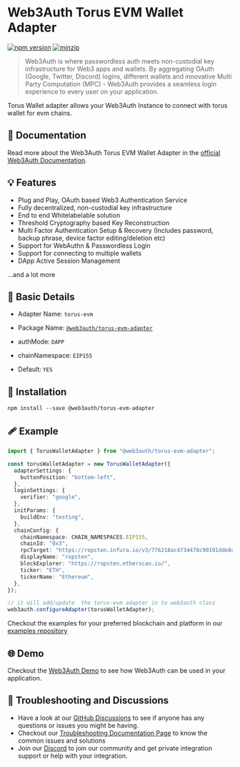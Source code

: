 # Web3Auth Torus EVM Wallet Adapter

[![npm version](https://img.shields.io/npm/v/@web3auth/torus-evm-adapter?label=%22%22)](https://www.npmjs.com/package/@web3auth/torus-evm-adapter/v/latest)
[![minzip](https://img.shields.io/bundlephobia/minzip/@web3auth/torus-evm-adapter?label=%22%22)](https://bundlephobia.com/result?p=@web3auth/torus-evm-adapter@latest)

> Web3Auth is where passwordless auth meets non-custodial key infrastructure for Web3 apps and wallets. By aggregating OAuth (Google, Twitter, Discord) logins, different wallets and innovative Multi Party Computation (MPC) - Web3Auth provides a seamless login experience to every user on your application.

Torus Wallet adapter allows your Web3Auth Instance to connect with torus wallet for evm chains. 
## 📖 Documentation

Read more about the Web3Auth Torus EVM Wallet Adapter in the [official Web3Auth Documentation](https://web3auth.io/docs/sdk/web/adapters/torus-evm).

## 💡 Features
- Plug and Play, OAuth based Web3 Authentication Service
- Fully decentralized, non-custodial key infrastructure
- End to end Whitelabelable solution
- Threshold Cryptography based Key Reconstruction
- Multi Factor Authentication Setup & Recovery (Includes password, backup phrase, device factor editing/deletion etc)
- Support for WebAuthn & Passwordless Login
- Support for connecting to multiple wallets
- DApp Active Session Management

...and a lot more

## 📄 Basic Details

- Adapter Name: `torus-evm`

- Package Name: [`@web3auth/torus-evm-adapter`](https://web3auth.io/docs/sdk/web/adapters/torus-evm)

- authMode: `DAPP`

- chainNamespace: `EIP155`

- Default: `YES`

## 🔗 Installation

```shell
npm install --save @web3auth/torus-evm-adapter
```

## 🩹 Example

```ts
import { TorusWalletAdapter } from "@web3auth/torus-evm-adapter";

const torusWalletAdapter = new TorusWalletAdapter({
  adapterSettings: {
    buttonPosition: "bottom-left",
  },
  loginSettings: {
    verifier: "google",
  },
  initParams: {
    buildEnv: "testing",
  },
  chainConfig: {
    chainNamespace: CHAIN_NAMESPACES.EIP155,
    chainId: "0x3",
    rpcTarget: "https://ropsten.infura.io/v3/776218ac4734478c90191dde8cae483c",
    displayName: "ropsten",
    blockExplorer: "https://ropsten.etherscan.io/",
    ticker: "ETH",
    tickerName: "Ethereum",
  },
});

// it will add/update  the torus-evm adapter in to web3auth class
web3auth.configureAdapter(torusWalletAdapter);
```

Checkout the examples for your preferred blockchain and platform in our [examples repository](https://github.com/Web3Auth/examples/)

## 🌐 Demo

Checkout the [Web3Auth Demo](https://demo-app.web3auth.io/) to see how Web3Auth can be used in your application.

## 💬 Troubleshooting and Discussions

- Have a look at our [GitHub Discussions](https://github.com/Web3Auth/Web3Auth/discussions?discussions_q=sort%3Atop) to see if anyone has any questions or issues you might be having.
- Checkout our [Troubleshooting Documentation Page](https://web3auth.io/docs/troubleshooting) to know the common issues and solutions
- Join our [Discord](https://discord.gg/web3auth) to join our community and get private integration support or help with your integration.
